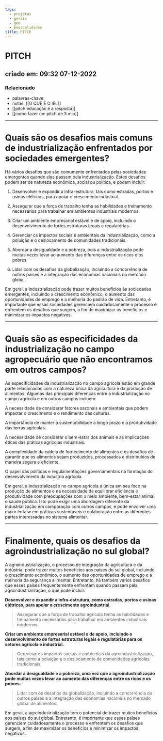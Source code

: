 ```yaml
---
tags:
  - projetos
  - gerais
  - geo
  - pessoalidades
title: PITCH
---
```

# PITCH
## criado em: 09:32 07-12-2022

### Relacionado
- palavras-chave: 
- notas: [[O QUE É O IEL]]
- [[pitch educação é a resposta]]
- [[como fazer um pitch de 3 min]]
---
# Quais são os desafios mais comuns de industrialização enfrentados por sociedades emergentes?

Há vários desafios que são comumente enfrentados pelas sociedades emergentes quando elas passam pela industrialização. Estes desafios podem ser de natureza econômica, social ou política, e podem incluir:

1. Desenvolver e expandir a infra-estrutura, tais como estradas, portos e usinas elétricas, para apoiar o crescimento industrial.

2. Assegurar que a força de trabalho tenha as habilidades e treinamento necessários para trabalhar em ambientes industriais modernos.

3. Criar um ambiente empresarial estável e de apoio, incluindo o desenvolvimento de fortes estruturas legais e regulatórias.

4. Gerenciar os impactos sociais e ambientais da industrialização, como a poluição e o deslocamento de comunidades tradicionais.

5. Abordar a desigualdade e a pobreza, pois a industrialização pode muitas vezes levar ao aumento das diferenças entre os ricos e os pobres.

6. Lidar com os desafios da globalização, incluindo a concorrência de outros países e a integração das economias nacionais no mercado global.

Em geral, a industrialização pode trazer muitos benefícios às sociedades emergentes, incluindo o crescimento econômico, o aumento das oportunidades de emprego e a melhoria do padrão de vida. Entretanto, é importante que essas sociedades gerenciem cuidadosamente o processo e enfrentem os desafios que surgem, a fim de maximizar os benefícios e minimizar os impactos negativos.

---
# Quais são as especificidades da industrialização no campo agropecuário que não encontramos em outros campos?

As especificidades da industrialização no campo agrícola estão em grande parte relacionadas com a natureza única da agricultura e da produção de alimentos. Algumas das principais diferenças entre a industrialização no campo agrícola e em outros campos incluem:

A necessidade de considerar fatores sazonais e ambientais que podem impactar o crescimento e o rendimento das culturas.

A importância de manter a sustentabilidade a longo prazo e a produtividade das terras agrícolas.

A necessidade de considerar o bem-estar dos animais e as implicações éticas das práticas agrícolas industriais.

A complexidade da cadeia de fornecimento de alimentos e os desafios de garantir que os alimentos sejam produzidos, processados e distribuídos de maneira segura e eficiente.

O papel das políticas e regulamentações governamentais na formação do desenvolvimento da indústria agrícola.

Em geral, a industrialização no campo agrícola é única em seu foco na produção de alimentos e na necessidade de equilibrar eficiência e produtividade com preocupações com o meio ambiente, bem-estar animal e saúde pública. Isto pode exigir uma abordagem diferente da industrialização em comparação com outros campos, e pode envolver uma maior ênfase em práticas sustentáveis e colaboração entre as diferentes partes interessadas no sistema alimentar.

---
# Finalmente, quais os desafios da agroindustrialização no sul global?

A agroindustrialização, o processo de integração da agricultura e da indústria, pode trazer muitos benefícios aos países do sul global, incluindo o crescimento econômico, o aumento das oportunidades de emprego e a melhoria da segurança alimentar. Entretanto, há também vários desafios que esses países frequentemente enfrentam quando passam pela agroindustrialização, o que pode incluir:

**Desenvolver e expandir a infra-estrutura, como estradas, portos e usinas elétricas, para apoiar o crescimento agroindustrial.**

>Assegurar que a força de trabalho agrícola tenha as habilidades e treinamento necessários para trabalhar em ambientes industriais modernos.

**Criar um ambiente empresarial estável e de apoio, incluindo o desenvolvimento de fortes estruturas legais e regulatórias para os setores agrícola e industrial.**

>Gerenciar os impactos sociais e ambientais da agroindustrialização, tais como a poluição e o deslocamento de comunidades agrícolas tradicionais.

**Abordar a desigualdade e a pobreza, uma vez que a agroindustrialização pode muitas vezes levar ao aumento das diferenças entre os ricos e os pobres.**

>Lidar com os desafios da globalização, incluindo a concorrência de outros países e a integração das economias nacionais no mercado global de alimentos.

Em geral, a agroindustrialização tem o potencial de trazer muitos benefícios aos países do sul global. Entretanto, é importante que esses países gerenciem cuidadosamente o processo e enfrentem os desafios que surgem, a fim de maximizar os benefícios e minimizar os impactos negativos.